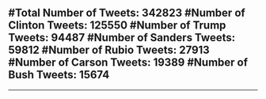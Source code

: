#Total Number of Tweets: 342823 
#Number of Clinton Tweets: 125550
#Number of Trump Tweets: 94487
#Number of Sanders Tweets: 59812
#Number of Rubio Tweets: 27913
#Number of Carson Tweets: 19389
#Number of Bush Tweets: 15674
---
---
